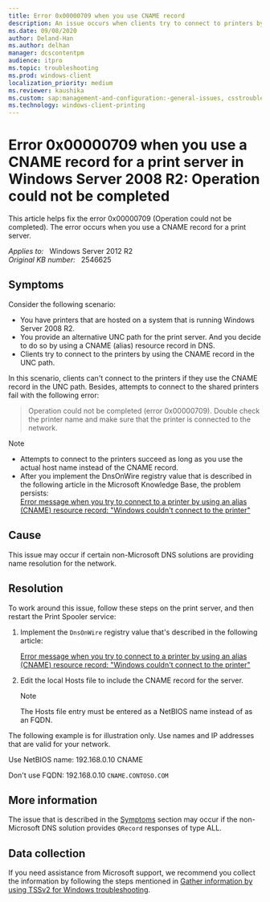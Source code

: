 ```yaml
---
title: Error 0x00000709 when you use CNAME record
description: An issue occurs when clients try to connect to printers by using a CNAME record in the UNC path.
ms.date: 09/08/2020
author: Deland-Han
ms.author: delhan
manager: dcscontentpm
audience: itpro
ms.topic: troubleshooting
ms.prod: windows-client
localization_priority: medium
ms.reviewer: kaushika
ms.custom: sap:management-and-configuration:-general-issues, csstroubleshoot
ms.technology: windows-client-printing
---
```

# Error 0x00000709 when you use a CNAME record for a print server in Windows Server 2008 R2: Operation could not be completed

This article helps fix the error 0x00000709 (Operation could not be completed). The error occurs when you use a CNAME record for a print server.

_Applies to:_ &nbsp; Windows Server 2012 R2  
_Original KB number:_ &nbsp; 2546625

## Symptoms

Consider the following scenario:

- You have printers that are hosted on a system that is running Windows Server 2008 R2.
- You provide an alternative UNC path for the print server. And you decide to do so by using a CNAME (alias) resource record in DNS.
- Clients try to connect to the printers by using the CNAME record in the UNC path.

In this scenario, clients can't connect to the printers if they use the CNAME record in the UNC path. Besides, attempts to connect to the shared printers fail with the following error:

> Operation could not be completed (error 0x00000709). Double check the printer name and make sure that the printer is connected to the network.

> [!NOTE]
>
> - Attempts to connect to the printers succeed as long as you use the actual host name instead of the CNAME record.
> - After you implement the DnsOnWire registry value that is described in the following article in the Microsoft Knowledge Base, the problem persists:  
> [Error message when you try to connect to a printer by using an alias (CNAME) resource record: "Windows couldn't connect to the printer"](https://support.microsoft.com/help/979602)

## Cause

This issue may occur if certain non-Microsoft DNS solutions are providing name resolution for the network.

## Resolution

To work around this issue, follow these steps on the print server, and then restart the Print Spooler service:

1. Implement the `DnsOnWire` registry value that's described in the following article:

   [Error message when you try to connect to a printer by using an alias (CNAME) resource record: "Windows couldn't connect to the printer"](https://support.microsoft.com/help/979602)

2. Edit the local Hosts file to include the CNAME record for the server.

    > [!NOTE]
    > The Hosts file entry must be entered as a NetBIOS name instead of as an FQDN.

The following example is for illustration only. Use names and IP addresses that are valid for your network.

Use NetBIOS name: 192.168.0.10 CNAME

Don't use FQDN: 192.168.0.10 `CNAME.CONTOSO.COM`

## More information

The issue that is described in the [Symptoms](#symptoms) section may occur if the non-Microsoft DNS solution provides `QRecord` responses of type ALL.

## Data collection

If you need assistance from Microsoft support, we recommend you collect the information by following the steps mentioned in [Gather information by using TSSv2 for Windows troubleshooting](../windows-troubleshooters/gather-information-using-tssv2-windows-troubleshooting.md#printing).
